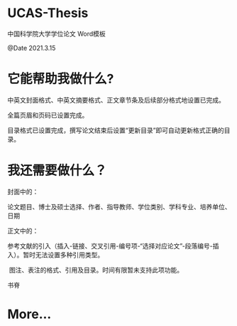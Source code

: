 # UCAS-Thesis
中国科学院大学学位论文 Word模板

@Date 2021.3.15

# 它能帮助我做什么?

中英文封面格式、中英文摘要格式、正文章节条及后续部分格式地设置已完成。

全篇页眉和页码已设置完成。

目录格式已设置完成，撰写论文结束后设置“更新目录”即可自动更新格式正确的目录。

# 我还需要做什么？

封面中的：

​	论文题目、博士及硕士选择、作者、指导教师、学位类别、学科专业、培养单位、日期

正文中的：

​	参考文献的引入（插入-链接、交叉引用-编号项-“选择对应论文”-段落编号-插入）。暂时无法设置多种引用类型。

​	图注、表注的格式、引用及目录。时间有限暂未支持此项功能。

书脊

# More...

